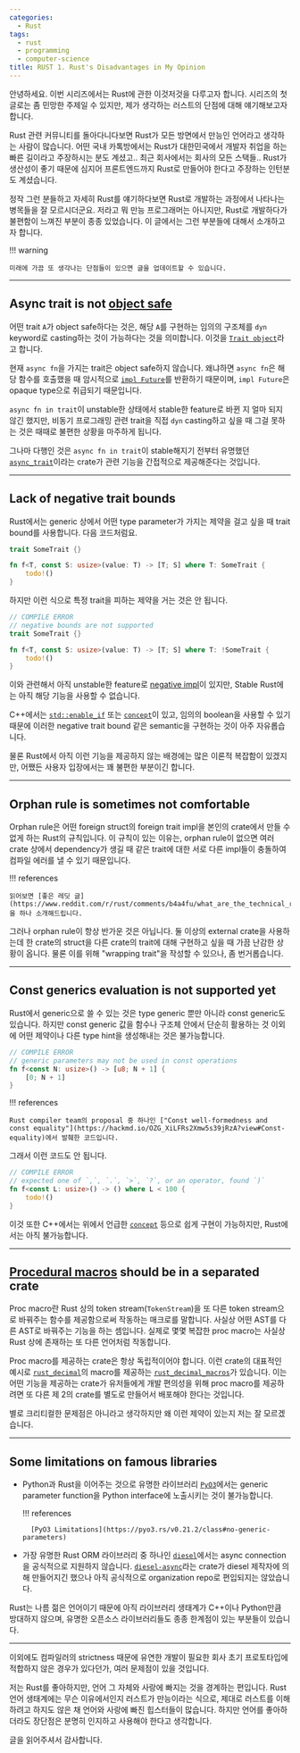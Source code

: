 ```yaml
---
categories:
  - Rust
tags:
  - rust
  - programming
  - computer-science
title: RUST 1. Rust's Disadvantages in My Opinion
---
```


안녕하세요. 이번 시리즈에서는 Rust에 관한 이것저것을 다루고자 합니다.
시리즈의 첫 글로는 좀 민망한 주제일 수 있지만, 제가 생각하는 러스트의 단점에 대해 얘기해보고자 합니다.

Rust 관련 커뮤니티를 돌아다니다보면 Rust가 모든 방면에서 만능인 언어라고 생각하는 사람이 많습니다.
어떤 국내 카톡방에서는 Rust가 대한민국에서 개발자 취업을 하는 빠른 길이라고 주장하시는 분도 계셨고..
최근 회사에서는 회사의 모든 스택들.. Rust가 생산성이 좋기 때문에 심지어 프론트엔드까지 Rust로 만들어야 한다고 주장하는 인턴분도 계셨습니다.

정작 그런 분들하고 자세히 Rust를 얘기하다보면 Rust로 개발하는 과정에서 나타나는 병목들을 잘 모르시더군요.
저라고 뭐 만능 프로그래머는 아니지만, Rust로 개발하다가 불편함이 느껴진 부분이 종종 있었습니다.
이 글에서는 그런 부분들에 대해서 소개하고자 합니다.

!!! warning

    미래에 가끔 또 생각나는 단점들이 있으면 글을 업데이트할 수 있습니다.

<!-- more -->
---

## Async trait is not [object safe](https://doc.rust-lang.org/beta/reference/items/traits.html#object-safety)

어떤 trait `A`가 object safe하다는 것은, 해당 `A`를 구현하는 임의의 구조체를 `dyn` keyword로 casting하는 것이 가능하다는 것을 의미합니다. 이것을 [`Trait object`](https://doc.rust-lang.org/beta/reference/types/trait-object.html)라고 합니다.

현재 `async fn`을 가지는 trait은 object safe하지 않습니다.
왜냐하면 `async fn`은 해당 함수를 호출했을 때 암시적으로 [`impl Future`](https://doc.rust-lang.org/std/future/trait.Future.html)를 반환하기 때문이며, `impl Future`은 opaque type으로 취급되기 때문입니다.

`async fn in trait`이 unstable한 상태에서 stable한 feature로 바뀐 지 얼마 되지 않긴 했지만, 비동기 프로그래밍 관련 trait을 직접 `dyn` casting하고 싶을 때 그걸 못하는 것은 때때로 불편한 상황을 마주하게 됩니다.

그나마 다행인 것은 `async fn in trait`이 stable해지기 전부터 유명했던 [`async_trait`](https://crates.io/crates/async-trait)이라는 crate가 관련 기능을 간접적으로 제공해준다는 것입니다.

---

## Lack of negative trait bounds

Rust에서는 generic 상에서 어떤 type parameter가 가지는 제약을 걸고 싶을 때 trait bound를 사용합니다. 다음 코드처럼요.

```rust
trait SomeTrait {}

fn f<T, const S: usize>(value: T) -> [T; S] where T: SomeTrait {
    todo!()
}
```

하지만 이런 식으로 특정 trait을 피하는 제약을 거는 것은 안 됩니다.

```rust
// COMPILE ERROR
// negative bounds are not supported
trait SomeTrait {}

fn f<T, const S: usize>(value: T) -> [T; S] where T: !SomeTrait {
    todo!()
}
```

이와 관련해서 아직 unstable한 feature로 [negative impl](https://www.reddit.com/r/rust/comments/15wf3qv/why_doesnt_rust_have_negative_trait_bounds/)이 있지만, Stable Rust에는 아직 해당 기능을 사용할 수 없습니다.

C++에서는 [`std::enable_if`](https://en.cppreference.com/w/cpp/types/enable_if) 또는 [`concept`](https://en.cppreference.com/w/cpp/language/constraints)이 있고, 임의의 boolean을 사용할 수 있기 때문에 이러한 negative trait bound 같은 semantic을 구현하는 것이 아주 자유롭습니다.

물론 Rust에서 아직 이런 기능을 제공하지 않는 배경에는 많은 이론적 복잡함이 있겠지만, 어쨌든 사용자 입장에서는 꽤 불편한 부분이긴 합니다.

---

## Orphan rule is sometimes not comfortable

Orphan rule은 어떤 foreign struct의 foreign trait impl을 본인의 crate에서 만들 수 없게 하는 Rust의 규칙입니다.
이 규칙이 있는 이유는, orphan rule이 없으면 여러 crate 상에서 dependency가 생길 때 같은 trait에 대한 서로 다른 impl들이 충돌하여 컴파일 에러를 낼 수 있기 때문입니다.

!!! references

    읽어보면 [좋은 레딧 글](https://www.reddit.com/r/rust/comments/b4a4fu/what_are_the_technical_reasons_for_the_orphan_rule/)을 하나 소개해드립니다.

그러나 orphan rule이 항상 반가운 것은 아닙니다.
둘 이상의 external crate을 사용하는데 한 crate의 struct을 다른 crate의 trait에 대해 구현하고 싶을 때 가끔 난감한 상황이 옵니다.
물론 이를 위해 "wrapping trait"을 작성할 수 있으나, 좀 번거롭습니다.

---

## Const generics evaluation is not supported yet

Rust에서 generic으로 쓸 수 있는 것은 type generic 뿐만 아니라 const generic도 있습니다.
하지만 const generic 값을 함수나 구조체 안에서 단순히 활용하는 것 이외에 어떤 제약이나 다른 type hint을 생성해내는 것은 불가능합니다.

```rust
// COMPILE ERROR
// generic parameters may not be used in const operations
fn f<const N: usize>() -> [u8; N + 1] {
    [0; N + 1]
}
```

!!! references

    Rust compiler team의 proposal 중 하나인 ["Const well-formedness and const equality"](https://hackmd.io/OZG_XiLFRs2Xmw5s39jRzA?view#Const-equality)에서 발췌한 코드입니다.

그래서 이런 코드도 안 됩니다.

```rust
// COMPILE ERROR
// expected one of `,`, `.`, `>`, `?`, or an operator, found `)`
fn f<const L: usize>() -> () where L < 100 {
    todo!()
}
```

이것 또한 C++에서는 위에서 언급한 [`concept`](https://en.cppreference.com/w/cpp/language/constraints) 등으로 쉽게 구현이 가능하지만, Rust에서는 아직 불가능합니다.

---

## [Procedural macros](https://doc.rust-lang.org/reference/procedural-macros.html) should be in a separated crate

Proc macro란 Rust 상의 token stream(`TokenStream`)을 또 다른 token stream으로 바꿔주는 함수를 제공함으로써 작동하는 매크로를 말합니다.
사실상 어떤 AST를 다른 AST로 바꿔주는 기능을 하는 셈입니다.
실제로 몇몇 복잡한 proc macro는 사실상 Rust 상에 존재하는 또 다른 언어처럼 작동합니다.

Proc macro를 제공하는 crate은 항상 독립적이어야 합니다.
이런 crate의 대표적인 예시로 [`rust_decimal`](https://docs.rs/rust_decimal/latest/rust_decimal/)의 macro를 제공하는 [`rust_decimal_macros`](https://docs.rs/rust_decimal_macros/latest/rust_decimal_macros/)가 있습니다.
이는 어떤 기능을 제공하는 crate가 유저들에게 개발 편의성을 위해 proc macro를 제공하려면 또 다른 제 2의 crate를 별도로 만들어서 배포해야 한다는 것입니다.

별로 크리티컬한 문제점은 아니라고 생각하지만 왜 이런 제약이 있는지 저는 잘 모르겠습니다.

---

## Some limitations on famous libraries

- Python과 Rust을 이어주는 것으로 유명한 라이브러리 [`PyO3`](https://pyo3.rs)에서는 generic parameter function을 Python interface에 노출시키는 것이 불가능합니다.

    !!! references

        [PyO3 Limitations](https://pyo3.rs/v0.21.2/class#no-generic-parameters)

- 가장 유명한 Rust ORM 라이브러리 중 하나인 [`diesel`](https://diesel.rs)에서는 async connection을 공식적으로 지원하지 않습니다.
    [`diesel-async`](https://crates.io/crates/diesel-async)라는 crate가 diesel 제작자에 의해 만들어지긴 했으나 아직 공식적으로 organization repo로 편입되지는 않았습니다.

Rust는 나름 젊은 언어이기 때문에 아직 라이브러리 생태계가 C++이나 Python만큼 방대하지 않으며, 유명한 오픈소스 라이브러리들도 종종 한계점이 있는 부분들이 있습니다.

---

이외에도 컴파일러의 strictness 때문에 유연한 개발이 필요한 회사 초기 프로토타입에 적합하지 않은 경우가 있다던가, 여러 문제점이 있을 것입니다.

저는 Rust를 좋아하지만, 언어 그 자체와 사랑에 빠지는 것을 경계하는 편입니다.
Rust 언어 생태계에는 무슨 이유에서인지 러스트가 만능이라는 식으로, 제대로 러스트를 이해하려고 하지도 않은 채 언어와 사랑에 빠진 힙스터들이 많습니다.
하지만 언어를 좋아하더라도 장단점은 분명히 인지하고 사용해야 한다고 생각합니다.

글을 읽어주셔서 감사합니다.
